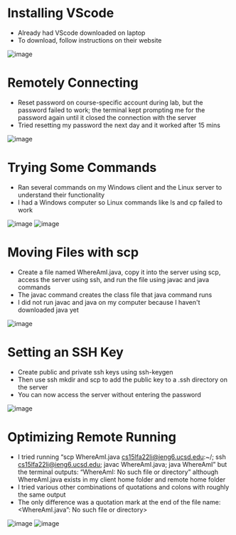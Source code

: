 # Installing VScode
* Already had VScode downloaded on laptop
* To download, follow instructions on their website

![image](https://user-images.githubusercontent.com/55713184/193393255-317909ac-934a-48d5-8bbf-ff56c110f4bd.png)

# Remotely Connecting
* Reset password on course-specific account during lab, but the password failed to work; the terminal kept prompting me for the password again until it closed the connection with the server
* Tried resetting my password the next day and it worked after 15 mins

![image](https://user-images.githubusercontent.com/55713184/193392159-401237dd-f72c-40b5-a368-310fee10170b.png)

# Trying Some Commands
* Ran several commands on my Windows client and the Linux server to understand their functionality
* I had a Windows computer so Linux commands like ls and cp failed to work

![image](https://user-images.githubusercontent.com/55713184/193391095-adf8c448-bdb9-45f7-b625-0af19aba82d3.png)
![image](https://user-images.githubusercontent.com/55713184/193392185-ff41a838-4043-4a37-953e-682f7cb3733d.png)

# Moving Files with scp
* Create a file named WhereAmI.java, copy it into the server using scp, access the server using ssh, and run the file using javac and java commands
* The javac command creates the class file that java command runs
* I did not run javac and java on my computer because I haven't downloaded java yet

![image](https://user-images.githubusercontent.com/55713184/193392657-86605858-0bcb-4e6a-b258-bb3a989f1127.png)

# Setting an SSH Key
* Create public and private ssh keys using ssh-keygen
* Then use ssh mkdir and scp to add the public key to a .ssh directory on the server
* You can now access the server without entering the password

![image](https://user-images.githubusercontent.com/55713184/193392763-93fe6372-a297-41d0-9ca2-090aff86e35d.png)

# Optimizing Remote Running
* I tried running “scp WhereAmI.java cs15lfa22li@ieng6.ucsd.edu:~/; ssh cs15lfa22li@ieng6.ucsd.edu; javac WhereAmI.java; java WhereAmI” but the terminal outputs: “WhereAmI: No such file or directory” although WhereAmI.java exists in my client home folder and remote home folder
* I tried various other combinations of quotations and colons with roughly the same output
* The only difference was a quotation mark at the end of the file name: <WhereAmI.java”: No such file or directory>

![image](https://user-images.githubusercontent.com/55713184/193393010-8d79c314-9691-4a75-8a72-6010f03d2d9d.png)
![image](https://user-images.githubusercontent.com/55713184/193392986-b507f1d0-943c-429b-9489-474a45e25dea.png)
